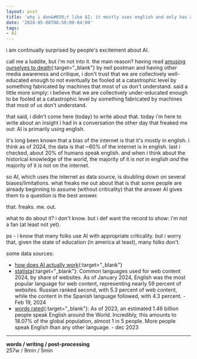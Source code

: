 ```yaml
---
layout: post
title: 'why i don&#039;t like AI: it mostly uses english and only has access to the internet'
date: '2024-05-08T08:50:00-04:00'
tags:
- AI
--- 
```



i am continually surprised by people's excitement about AI. 

call me a luddite, but i'm not into it. the main reason? having read [amusing ourselves to death](https://www.goodreads.com/book/show/74034.Amusing_Ourselves_to_Death){:target="_blank"} by neil postman and having other media awareness and critique, i don't trust that we are collectively well-educated enough to not eventually be fooled at a catastrophic level by something fabricated by machines that most of us don't understand. said a little more simply: i believe that we are collectively under-educated enough to be fooled at a catastrophic level by something fabricated by machines that most of us don't understand. 

that said, i didn't come here (today) to write about that. today i'm here to write about an insight i had in a conversation the other day that freaked me out: AI is primarily using english. 

it's long been known that a bias of the internet is that it's mostly in english. i think as of 2024, the data is that ~60% of the internet is in english. last i checked, about 20% of humans speak english. and when i think about the historical knowledge of the world, the majority of it is *not* in english *and* the majority of it is not on the internet. 

so AI, which uses the internet as data source, is doubling down on several biases/limitations. what freaks me out about that is that some people are already beginning to assume (without criticality) that the answer AI gives them to a question is the best answer. 

that. freaks. me. out. 

what to do about it? i don't know. but i def want the record to show: i'm not a fan (at least not yet).

ps - i know that many folks use AI with appropriate criticality. but i worry that, given the state of education (in america at least), many folks don't. 


some data sources:

* [how does AI actually work](https://blog.mozilla.org/en/internet-culture/how-does-ai-work/){:target="_blank"}
* [statista](https://www.statista.com/statistics/262946/most-common-languages-on-the-internet/#:~:text=Common%20languages%20used%20for%20web%20content%202024%2C%20by%20share%20of%20websites&text=As%20of%20January%202024%2C%20English,language%20followed%2C%20with%204.3%20percent.){:target="_blank"}: Common languages used for web content 2024, by share of websites. As of January 2024, English was the most popular language for web content, representing nearly 59 percent of websites. Russian ranked second, with 5.3 percent of web content, while the content in the Spanish language followed, with 4.3 percent. - Feb 19, 2024
* [words rated](https://wordsrated.com/how-many-people-speak-english/#:~:text=As%20of%202023%2C%20an%20estimated,English%20than%20any%20other%20language.){:target="_blank"}: As of 2023, an estimated 1.46 billion people speak English around the World. Incredibly, this amounts to 18.07% of the global population, almost 1 in 5 people. More people speak English than any other language. - dec 2023

---


<!-- hyperlink bank -->


<!-- &#042; = asterisk -->
<!-- &#039; = single quote '-->

**words / writing / post-processing**  
257w / 9min / 5min